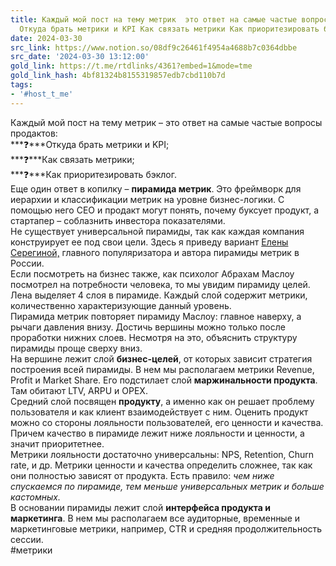 ```yaml
---
title: Каждый мой пост на тему метрик  это ответ на самые частые вопросы продактов
  Откуда брать метрики и KPI Как связать метрики Как приоритезировать бэклог
date: 2024-03-30
src_link: https://www.notion.so/08df9c26461f4954a4688b7c0364dbbe
src_date: '2024-03-30 13:12:00'
gold_link: https://t.me/rtdlinks/4361?embed=1&mode=tme
gold_link_hash: 4bf81324b8155319857edb7cbd110b7d
tags:
- '#host_t_me'
---
```


Каждый мой пост на тему метрик – это ответ на самые частые вопросы продактов:  
***❓***Откуда брать метрики и KPI;  
***❓***Как связать метрики;  
***❓***Как приоритезировать бэклог.  
Еще один ответ в копилку – **пирамида метрик**. Это фреймворк для иерархии и классификации метрик на уровне бизнес-логики. С помощью него СЕО и продакт могут понять, почему буксует продукт, а стартапер – соблазнить инвестора показателями.   
Не существует универсальной пирамиды, так как каждая компания конструирует ее под свои цели. Здесь я приведу вариант [Елены Серегиной,](https://t.me/close2sense) главного популяризатора и автора пирамиды метрик в России.   
Если посмотреть на бизнес также, как психолог Абрахам Маслоу посмотрел на потребности человека, то мы увидим пирамиду целей. Лена выделяет 4 слоя в пирамиде. Каждый слой содержит метрики, количественно характеризующие данный уровень.   
Пирамида метрик повторяет пирамиду Маслоу: главное наверху, а рычаги давления внизу. Достичь вершины можно только после проработки нижних слоев. Несмотря на это, объяснить структуру пирамиды проще сверху вниз.   
На вершине лежит слой **бизнес-целей**, от которых зависит стратегия построения всей пирамиды. В нем мы располагаем метрики Revenue, Profit и Market Share. Его подстилает слой **маржинальности продукта**. Там обитают LTV, ARPU и OPEX.   
Средний слой посвящен **продукту**, а именно как он решает проблему пользователя и как клиент взаимодействует с ним. Оценить продукт можно со стороны лояльности пользователей, его ценности и качества. Причем качество в пирамиде лежит ниже лояльности и ценности, а значит приоритетнее.   
Метрики лояльности достаточно универсальны: NPS, Retention, Churn rate, и др. Метрики ценности и качества определить сложнее, так как они полностью зависят от продукта. Есть правило: *чем ниже спускаемся по пирамиде, тем меньше универсальных метрик и больше кастомных.*  
В основании пирамиды лежит слой **интерфейса продукта и маркетинга**. В нем мы располагаем все аудиторные, временные и маркетинговые метрики, например, CTR и средняя продолжительность сессии.  
#метрики